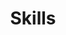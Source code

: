 ---
title: Skills
description: A description of this category
image:

# Badge style
style:
    background: "#3afd20ff"
    color: "#3f3a3aff"
---